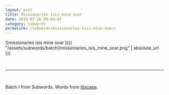 ```yaml
---
layout: post
title: Missionaries isis mine soar 
date: 2018-07-26 09:04:47
category: subwords
permalink: /subwords/missionaries-isis-mine-soar/ 
---
```


![missionaries isis mine soar ]({{ "/assets/subwords/batchI/missionaries_isis_mine_soar.png" | absolute_url }})

&nbsp;

---

&nbsp;


Batch I from Subwords. Words from [litscape](https://www.litscape.com/).

